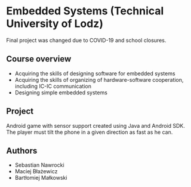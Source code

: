 # Embedded Systems (Technical University of Lodz)
Final project was changed due to COVID-19 and school closures.

## Course overview
- Acquiring the skills of designing software for embedded systems
- Acquiring the skills of organizing of hardware-software cooperation, including IC-IC communication
- Designing simple embedded systems

## Project
Android game with sensor support created using Java and Android SDK. The player must tilt the phone in a given direction as fast as he can.

## Authors
- Sebastian Nawrocki
- Maciej Błażewicz
- Bartłomiej Małkowski
